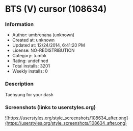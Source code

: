 # BTS (V) cursor (108634)

### Information
- Author: umbrenana (unknown)
- Created at: unknown
- Updated at: 12/24/2014, 6:41:20 PM
- License: NO-REDISTRIBUTION
- Category: tumblr
- Rating: undefined
- Total installs: 3201
- Weekly installs: 0


### Description
Taehyung for your dash


### Screenshots (links to userstyles.org)
![https://userstyles.org/style_screenshots/108634_after.png](https://userstyles.org/style_screenshots/108634_after.png)



